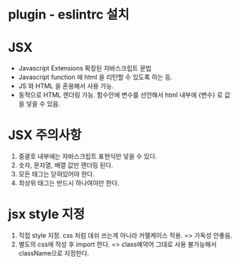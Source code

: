 # plugin - eslintrc 설치


# JSX
- Javascript Extensions 확장된 자바스크립트 문법
- Javascript function 에 html 을 리턴할 수 있도록 하는 등.
- JS 와 HTML 을 혼용해서 사용 가능.
- 동적으로 HTML 렌더링 가능.
함수안에 변수를 선언해서 html 내부에 {변수} 로 값을 넣을 수 있음.

# JSX 주의사항
1. 중괄호 내부에는 자바스크립트 표현식만 넣을 수 있다.
2. 숫자, 문자열, 배열 값만 랜더링 된다. 
3. 모든 태그는 닫혀있어야 한다. 
4. 최상위 태그는 반드시 하나여야만 한다. 

# jsx style 지정 
1. 직접 style 지정. css 처럼 데쉬 쓰는게 아니라 카멜케이스 적용.
=> 가독성 안좋음.
2. 별도의 css에 작성 후 import 한다. 
=> class예약어 그대로 사용 불가능해서 className으로 지정한다. 